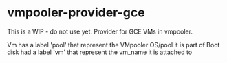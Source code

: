 # vmpooler-provider-gce

This is a WIP - do not use yet. Provider for GCE VMs in vmpooler.

Vm has a label 'pool' that represent the VMpooler OS/pool it is part of
Boot disk had a label 'vm' that represent the vm_name it is attached to